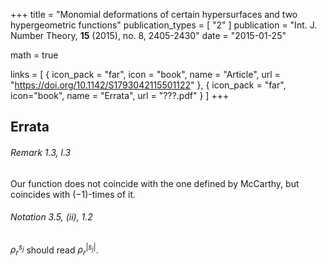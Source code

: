 +++
title = "Monomial deformations of certain hypersurfaces and two hypergeometric functions"
publication_types = [ "2" ]
publication = "Int. J. Number Theory, **15** (2015), no. 8, 2405-2430"
date = "2015-01-25"

math = true

links = [ { icon_pack = "far", icon = "book", name = "Article", url = "https://doi.org/10.1142/S1793042115501122" }, { icon_pack = "far", icon="book", name = "Errata", url = "???.pdf" } ]
+++

## Errata

###### Remark 1.3, l.3
Our function does not coincide with the one defined by McCarthy, but coincides with $(-1)$-times of it.

###### Notation 3.5, (ii), 1.2
$\rho_r^{s_j}$ should read $\rho_r^{|s_j|}$.
